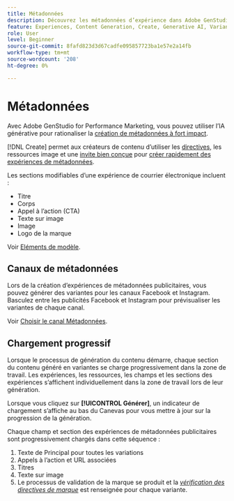 ```yaml
---
title: Métadonnées
description: Découvrez les métadonnées d’expérience dans Adobe GenStudio for Performance Marketing.
feature: Experiences, Content Generation, Create, Generative AI, Variant Generation
role: User
level: Beginner
source-git-commit: 8fafd823d3d67cadfe095857723ba1e57e2a14fb
workflow-type: tm+mt
source-wordcount: '208'
ht-degree: 0%

---
```



# Métadonnées

Avec Adobe GenStudio for Performance Marketing, vous pouvez utiliser l’IA générative pour rationaliser la [création de métadonnées à fort impact](/help/tutorials/create-meta-ad.md).

[!DNL Create] permet aux créateurs de contenu d’utiliser les [directives](/help/user-guide/guidelines/overview.md), les ressources image et une [ invite bien conçue](/help/user-guide/effective-prompts.md) pour [créer rapidement des expériences de métadonnées](/help/tutorials/create-meta-ad.md).

Les sections modifiables d’une expérience de courrier électronique incluent :

* Titre
* Corps
* Appel à l’action (CTA)
* Texte sur image
* Image
* Logo de la marque

Voir [Eléments de modèle](/help/user-guide/content/use-templates.md#template-elements).

<!-- ## Meta ad capabilities

Content creators and marketers can produce brand-consistent Meta ad experiences in GenStudio for Performance Marketing. -->

## Canaux de métadonnées

Lors de la création d’expériences de métadonnées publicitaires, vous pouvez générer des variantes pour les canaux Facebook et Instagram. Basculez entre les publicités Facebook et Instagram pour prévisualiser les variantes de chaque canal.

Voir [Choisir le canal Métadonnées](/help/tutorials/create-meta-ad.md#choose-meta-ads-channel).

## Chargement progressif

Lorsque le processus de génération du contenu démarre, chaque section du contenu généré en variantes se charge progressivement dans la zone de travail. Les expériences, les ressources, les champs et les sections des expériences s’affichent individuellement dans la zone de travail lors de leur génération.

Lorsque vous cliquez sur **[!UICONTROL Générer]**, un indicateur de chargement s’affiche au bas du Canevas pour vous mettre à jour sur la progression de la génération.

Chaque champ et section des expériences de métadonnées publicitaires sont progressivement chargés dans cette séquence :

1. Texte de Principal pour toutes les variations
1. Appels à l’action et URL associées
1. Titres
1. Texte sur image
1. Le processus de validation de la marque se produit et la [_vérification des directives de marque_](/help/user-guide/guidelines/brand-validation.md#brand-guidelines-check) est renseignée pour chaque variante.
